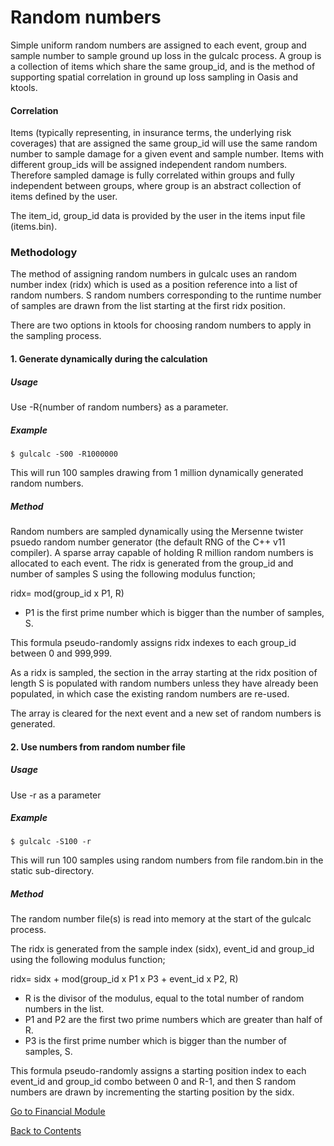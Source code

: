 # Random numbers <a id="randomnumbers"></a>

Simple uniform random numbers are assigned to each event, group and sample number to sample ground up loss in the gulcalc process. A group is a collection of items which share the same group_id, and is the method of supporting spatial correlation in ground up loss sampling in Oasis and ktools.

#### Correlation

Items (typically representing, in insurance terms, the underlying risk coverages) that are assigned the same group_id will use the same random number to sample damage for a given event and sample number. Items with different group_ids will be assigned independent random numbers.  Therefore sampled damage is fully correlated within groups and fully independent between groups, where group is an abstract collection of items defined by the user.

The item_id, group_id data is provided by the user in the items input file (items.bin).

### Methodology

The method of assigning random numbers in gulcalc uses an random number index (ridx) which is used as a position reference into a list of random numbers.  S random numbers corresponding to the runtime number of samples are drawn from the list starting at the first ridx position.

There are two options in ktools for choosing random numbers to apply in the sampling process.

#### 1. Generate dynamically during the calculation

##### Usage
Use -R{number of random numbers} as a parameter.

##### Example
```
$ gulcalc -S00 -R1000000
```
This will run 100 samples drawing from 1 million dynamically generated random numbers.

##### Method

Random numbers are sampled dynamically using the Mersenne twister psuedo random number generator (the default RNG of the C++ v11 compiler). 
A sparse array capable of holding R million random numbers is allocated to each event. The ridx is generated from the group_id and number of samples S using the following modulus function;

ridx= mod(group_id x P1, R)

* P1 is the first prime number which is bigger than the number of samples, S.

This formula pseudo-randomly assigns ridx indexes to each group_id between 0 and 999,999. 

As a ridx is sampled, the section in the array starting at the ridx position of length S is populated with random numbers unless they have already been populated, in which case the existing random numbers are re-used.

The array is cleared for the next event and a new set of random numbers is generated.  

#### 2. Use numbers from random number file

##### Usage
Use -r as a parameter

##### Example
```
$ gulcalc -S100 -r
```
This will run 100 samples using random numbers from file random.bin in the static sub-directory.

##### Method
The random number file(s) is read into memory at the start of the gulcalc process. 

The ridx is generated from the sample index (sidx), event_id and group_id using the following modulus function;

ridx= sidx + mod(group_id x P1 x P3 + event_id x P2, R)

* R is the divisor of the modulus, equal to the total number of random numbers in the list.
* P1 and P2 are the first two prime numbers which are greater than half of R.
* P3 is the first prime number which is bigger than the number of samples, S.

This formula pseudo-randomly assigns a starting position index to each event_id and group_id combo between 0 and R-1, and then S random numbers are drawn by incrementing the starting position by the sidx.


[Go to Financial Module](FinancialModule.md)

[Back to Contents](Contents.md)
